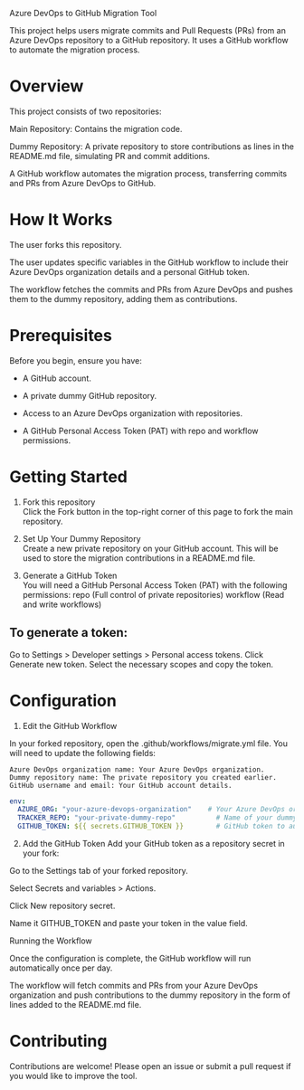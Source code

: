 Azure DevOps to GitHub Migration Tool


This project helps users migrate commits and Pull Requests (PRs) from an Azure DevOps repository to a GitHub repository. It uses a GitHub workflow to automate the migration process.


# Overview


This project consists of two repositories:

Main Repository: Contains the migration code.

Dummy Repository: A private repository to store contributions as lines in the README.md file, simulating PR and commit additions.

A GitHub workflow automates the migration process, transferring commits and PRs from Azure DevOps to GitHub.


# How It Works


The user forks this repository.

The user updates specific variables in the GitHub workflow to include their Azure DevOps organization details and a personal GitHub token.

The workflow fetches the commits and PRs from Azure DevOps and pushes them to the dummy repository, adding them as contributions.


# Prerequisites

Before you begin, ensure you have:

- A GitHub account.

- A private dummy GitHub repository.

- Access to an Azure DevOps organization with repositories.

- A GitHub Personal Access Token (PAT) with repo and workflow permissions.


# Getting Started


1. Fork this repository\
  Click the Fork button in the top-right corner of this page to fork the main repository.

2. Set Up Your Dummy Repository\
Create a new private repository on your GitHub account. This will be used to store the migration contributions in a README.md file.

3. Generate a GitHub Token\
You will need a GitHub Personal Access Token (PAT) with the following permissions:
  repo (Full control of private repositories)
  workflow (Read and write workflows)

## To generate a token:

Go to Settings > Developer settings > Personal access tokens.
Click Generate new token.
Select the necessary scopes and copy the token.


# Configuration

1. Edit the GitHub Workflow

In your forked repository, open the .github/workflows/migrate.yml file. You will need to update the following fields:

    Azure DevOps organization name: Your Azure DevOps organization.
    Dummy repository name: The private repository you created earlier.
    GitHub username and email: Your GitHub account details.


```yaml
env:
  AZURE_ORG: "your-azure-devops-organization"    # Your Azure DevOps organization
  TRACKER_REPO: "your-private-dummy-repo"          # Name of your dummy repository
  GITHUB_TOKEN: ${{ secrets.GITHUB_TOKEN }}        # GitHub token to authenticate and push to the dummy repo
```
2. Add the GitHub Token
Add your GitHub token as a repository secret in your fork:

Go to the Settings tab of your forked repository.

Select Secrets and variables > Actions.

Click New repository secret.

Name it GITHUB_TOKEN and paste your token in the value field.


Running the Workflow


Once the configuration is complete, the GitHub workflow will run automatically once per day.

The workflow will fetch commits and PRs from your Azure DevOps organization and push contributions to the dummy repository in the form of lines added to the README.md file.


# Contributing


Contributions are welcome! Please open an issue or submit a pull request if you would like to improve the tool.
